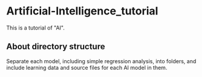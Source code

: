 # Artificial-Intelligence_tutorial
This is a tutorial of "AI".

## About directory structure
Separate each model, including simple regression analysis, into folders, and include learning data and source files for each AI model in them.
